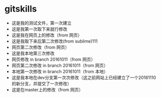 # gitskills
- 这是我的测试文件，第一次建立
- 这是我第一次取下来就行修改
- 这是我在网页上的修改（from 网页）
- 这是我取下来后第二次修改(from sublime)111
- 网页第二次修改（from 网页）
- 这是我本地第三次修改
- 网页修改 in branch 20161011（from 网页）
- 网页第二次修改 in branch 20161011（from 网页）
- 本地第一次修改 in branch 20161011（from 本地）
- 这是我本地在dev分支第一次次修改（这之前网站上已经建立了一个20161110的新分支，并提交了一次修改）
- 这是在master上的修改（from 网页）
